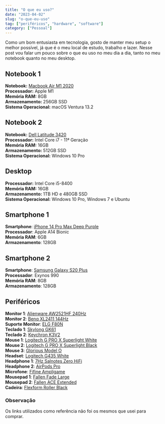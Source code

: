 ```yaml
---
title: "O que eu uso?"
date: "2023-04-02"
slug: "o-que-eu-uso"
tag: ["periféricos", "hardware", "software"]
category: ["Pessoal"]
---
```

Como um bom entusiasta em tecnologia, gosto de manter meu setup o melhor possível, já que é o meu local de estudo, trabalho e lazer. Nesse post vou falar um pouco sobre o que eu uso no meu dia a dia, tanto no meu notebook quanto no meu desktop.

## Notebook 1
**Notebook:** [Macbook Air M1 2020](https://www.amazon.com.br/MacBook-Air-13-polegadas-Processador-Apple-GPU-7%E2%80%91core/dp/B08ZK75LX7/ref=sr_1_5?__mk_pt_BR=%C3%85M%C3%85%C5%BD%C3%95%C3%91&keywords=Macbook+Air+M1+2020&qid=1680453800&sr=8-5&ufe=app_do%3Aamzn1.fos.25548f35-0de7-44b3-b28e-0f56f3f96147)  
**Processador:** Apple M1  
**Memória RAM:** 8GB  
**Armazenamento:** 256GB SSD  
**Sistema Operacional:** macOS Ventura 13.2

## Notebook 2
**Notebook:** [Dell Latitude 3420](https://www.dell.com/pt-br/shop/notebooks/notebook-latitude-3420/spd/latitude-14-3420-laptop/cto03l342014bcc_p?redirectTo=SOC)  
**Processador:** Intel Core i7 - 11ª Geração  
**Memória RAM:** 16GB  
**Armazenamento:** 512GB SSD  
**Sistema Operacional:** Windows 10 Pro  

## Desktop
**Processador:** Intel Core i5-8400  
**Memória RAM:** 16GB  
**Armazenamento:** 1TB HD e 480GB SSD  
**Sistema Operacional:** Windows 10 Pro, Windows 7 e Ubuntu  

## Smartphone 1
**Smartphone**: [iPhone 14 Pro Max Deep Purple](https://www.amazon.com.br/Apple-iPhone-Pro-Max-Roxo-profundo/dp/B0BDTQ5RJB/ref=sr_1_2?__mk_pt_BR=%C3%85M%C3%85%C5%BD%C3%95%C3%91&crid=2R8704UMLPEDZ&keywords=iphone+14+pro+max&qid=1680453994&sprefix=iphone+14+pro+max%2Caps%2C203&sr=8-2&ufe=app_do%3Aamzn1.fos.25548f35-0de7-44b3-b28e-0f56f3f96147)   
**Processador**: Apple A14 Bionic  
**Memória RAM**: 6GB  
**Armazenamento**: 128GB  

## Smartphone 2
**Smartphone**: [Samsung Galaxy S20 Plus](https://www.magazineluiza.com.br/smartphone-samsung-galaxy-s20-128gb-cosmic-gray-8gb-ram-tela-67-cam-quadrupla-selfie-10mp/p/155577400/te/gs2m/?=&seller_id=magazineluiza&utm_source=zoom&utm_medium=cpc&utm_content=-un_magalu-ce_b2c-cp&partner_id=62174&bigclid=eyJvZmZlcklkIjoxNTM3NTY1NTMsInNrdSI6IjE1NTU3NzQiLCJncm91cElkIjoiMTU1NTc3NCIsImxvZyI6IjAxLzA0LzIwMjMgMTc6MzIifQ&utm_campaign=91beb51ea20c4844af5d42dd0e3f22fb&utm_term=91beb51ea20c4844af5d42dd0e3f22fb)  
**Processador**: Exynos 990  
**Memória RAM**: 8GB  
**Armazenamento**: 128GB

## Periféricos
**Monitor 1**: [Alienware AW2521HF 240Hz](https://www.amazon.com.br/Monitor-Alienware-AW2521HF-G-Sync-FreeSync/dp/B0861JRXPP)  
**Monitor 2**: [Benq XL2411 144Hz](https://www.amazon.com.br/Monitor-BenQ-Widescreen-Display-Ajust%C3%A1vel/dp/B075JGL4WV/ref=sr_1_5?__mk_pt_BR=%C3%85M%C3%85%C5%BD%C3%95%C3%91&crid=LQQA5RMTPCAA&keywords=Benq+XL2411+144Hz&qid=1680453233&s=computers&sprefix=benq+xl2411+144hz%2Ccomputers%2C565&sr=1-5)  
**Suporte Monitor**: [ELG F80N](https://www.amazon.com.br/Ergon%C3%B4mico-Articulado-Compacto-Retr%C3%A1til-Monitores/dp/B0765KZ264/ref=sr_1_1?keywords=elg+f80n&qid=1680453264&s=computers&sprefix=elg+%2Ccomputers%2C162&sr=1-1&ufe=app_do%3Aamzn1.fos.6a09f7ec-d911-4889-ad70-de8dd83c8a74)  
**Teclado 1**: [Skylong GK61](https://www.amazon.com.br/SKYLOONG-Completas-Program%C3%A1veis-Imperme%C3%A1vel-Computador/dp/B07FFLZSFQ)  
**Teclado 2**: [Keychron K3V2](https://www.amazon.com.br/Keychron-mec%C3%A2nico-Bluetooth-interruptor-Windows-Vers%C3%A3o/dp/B09GG1ZD6V/ref=sr_1_2?__mk_pt_BR=%C3%85M%C3%85%C5%BD%C3%95%C3%91&crid=XG96CESJI41V&keywords=keychron+k3+v2&qid=1680453344&s=computers&sprefix=keychron+k3v%2Ccomputers%2C170&sr=1-2&ufe=app_do%3Aamzn1.fos.25548f35-0de7-44b3-b28e-0f56f3f96147)  
**Mouse 1**: [Logitech G PRO X Superlight White](https://www.amazon.com.br/Logitech-PRO-SUPERLIGHT-Program%C3%A1veis-Recarreg%C3%A1vel/dp/B08TLZ8Z4F/ref=sr_1_1?__mk_pt_BR=%C3%85M%C3%85%C5%BD%C3%95%C3%91&crid=726H2G3Z5WN7&keywords=logitech+g+pro+x+branca&qid=1680453395&s=computers&sprefix=logitech+g+pro+x+branc%2Ccomputers%2C163&sr=1-1&ufe=app_do%3Aamzn1.fos.25548f35-0de7-44b3-b28e-0f56f3f96147)  
**Mouse 2**: [Logitech G PRO X Superlight Black](https://www.amazon.com.br/Logitech-PRO-SUPERLIGHT-Program%C3%A1veis-Recarreg%C3%A1vel/dp/B08TMCHQJM/ref=sr_1_2?__mk_pt_BR=%C3%85M%C3%85%C5%BD%C3%95%C3%91&crid=RJCAJ4AA65ZW&keywords=logitech+g+pro+x&qid=1680453376&s=computers&sprefix=logitech+g+pro+%2Ccomputers%2C161&sr=1-2&ufe=app_do%3Aamzn1.fos.25548f35-0de7-44b3-b28e-0f56f3f96147)  
**Mouse 3**: [Glorious Model O](https://www.amazon.com.br/Branco-Glorious-Gaming-Race-GO-WHITE/dp/B07MGDRBBF/ref=sr_1_5?__mk_pt_BR=%C3%85M%C3%85%C5%BD%C3%95%C3%91&crid=3K7L13J8QIUVT&keywords=glorious+model&qid=1680453459&s=computers&sprefix=glorious+model+o%2Ccomputers%2C198&sr=1-5&ufe=app_do%3Aamzn1.fos.fcd6d665-32ba-4479-9f21-b774e276a678)  
**Headset**: [Logitech G435 White](https://www.amazon.com.br/Logitech-LIGHTSPEED-Bluetooth-Confort%C3%A1vel-Microfone/dp/B08R8DQDRK/ref=sr_1_1?__mk_pt_BR=%C3%85M%C3%85%C5%BD%C3%95%C3%91&crid=2W7T96GJWLEWN&keywords=logitech+g435+white&qid=1680453508&s=computers&sprefix=logitec+g435+whit%2Ccomputers%2C156&sr=1-1&ufe=app_do%3Aamzn1.fos.4bddec23-2dcf-4403-8597-e1a02442043d)  
**Headphone 1**: [7Hz Salnotes Zero HiFi](https://www.amazon.com.br/Linsoul-intra-auricular-7Hz-Zero-inoxid%C3%A1vel/dp/B0B76YF5CY/ref=sr_1_1?keywords=7hz+salnotes+zero&qid=1680453533&sr=8-1&ufe=app_do%3Aamzn1.fos.6a09f7ec-d911-4889-ad70-de8dd83c8a74)  
**Headphone 2**: [AirPods Pro](https://www.amazon.com.br/Apple-MLWK3BE-A-AirPods-Pro/dp/B09KM7KSZN/ref=sr_1_2?__mk_pt_BR=%C3%85M%C3%85%C5%BD%C3%95%C3%91&crid=14ZMABC862RT6&keywords=airpods+pro&qid=1680453555&sprefix=airpods+pr%2Caps%2C173&sr=8-2&ufe=app_do%3Aamzn1.fos.25548f35-0de7-44b3-b28e-0f56f3f96147)  
**Microfone**: [Fifine Ampligame](https://www.amazon.com.br/Microfone-microfone-condensador-FIFINE-transmiss%C3%A3o/dp/B09JG62KDJ/ref=sr_1_2?__mk_pt_BR=%C3%85M%C3%85%C5%BD%C3%95%C3%91&crid=IBZRKB5MDVB9&keywords=fifine+ampligame&qid=1680453591&sprefix=fifine+ampligame%2Caps%2C165&sr=8-2&ufe=app_do%3Aamzn1.fos.db68964d-7c0e-4bb2-a95c-e5cb9e32eb12)  
**Mousepad 1**: [Fallen Fade Large](https://www.fallenstore.com.br/produto/842-mousepad-gamer-fallen-csgo-fade-speed-grande)  
**Mousepad 2**: [Fallen ACE Extended](https://www.fallenstore.com.br/produto/598-mousepad-gamer-fallen-ace-speed-estendido)  
**Cadeira**: [Flexform Roller Black](https://www.flexform.com.br/cadeiras/cadeiras-de-escritorio/roller-black)  
### Observação
Os links utilizados como referência não foi os mesmos que usei para comprar.




